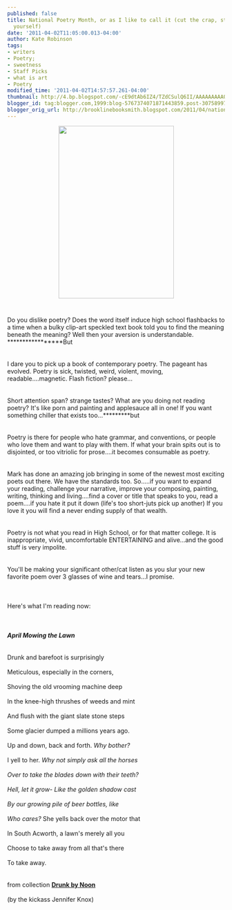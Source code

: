 ```yaml
---
published: false
title: National Poetry Month, or as I like to call it (cut the crap, stop denying
  yourself)
date: '2011-04-02T11:05:00.013-04:00'
author: Kate Robinson
tags:
- writers
- Poetry;
- sweetness
- Staff Picks
- what is art
- Poetry
modified_time: '2011-04-02T14:57:57.261-04:00'
thumbnail: http://4.bp.blogspot.com/-cE9dtAb6IZ4/TZdCSulQ6II/AAAAAAAAAOQ/XssbbZyFgxw/s72-c/9780615163550.jpg
blogger_id: tag:blogger.com,1999:blog-5767374071871443859.post-307589972676154678
blogger_orig_url: http://brooklinebooksmith.blogspot.com/2011/04/national-poetry-month-or-as-i-like-to.html
---
```


<a href="http://4.bp.blogspot.com/-cE9dtAb6IZ4/TZdCSulQ6II/AAAAAAAAAOQ/XssbbZyFgxw/s1600/9780615163550.jpg"><img style="TEXT-ALIGN: center; MARGIN: 0px auto 10px; WIDTH: 267px; DISPLAY: block; HEIGHT: 400px; CURSOR: hand" id="BLOGGER_PHOTO_ID_5591010351913166978" border="0" alt="" src="http://4.bp.blogspot.com/-cE9dtAb6IZ4/TZdCSulQ6II/AAAAAAAAAOQ/XssbbZyFgxw/s400/9780615163550.jpg" /></a> <br /><div>Do you dislike poetry? Does the word itself induce high school flashbacks to a time when a bulky clip-art speckled text book told you to find the meaning beneath the meaning? Well then your aversion is understandable. *****************But</div><br /><div></div><br /><div>I dare you to pick up a book of contemporary poetry. The pageant has evolved. Poetry is sick, twisted, weird, violent, moving, readable....magnetic. Flash fiction? please...</div><br /><div></div><br /><div>Short attention span? strange tastes? What are you doing not reading poetry? It's like porn and painting and applesauce all in one! If you want something chiller that exists too...*********but</div><br /><div></div><br /><div>Poetry is there for people who hate grammar, and conventions, or people who love them and want to play with them. If what your brain spits out is to disjointed, or too vitriolic for prose....it becomes consumable as poetry.</div><br /><div></div><br /><div>Mark has done an amazing job bringing in some of the newest most exciting poets out there. We have the standards too. So.....if you want to expand your reading, challenge your narrative, improve your composing, painting, writing, thinking and living....find a cover or title that speaks to you, read a poem....if you hate it put it down (life's too short-juts pick up another) If you love it you will find a never ending supply of that wealth.</div><br /><div></div><br /><div>Poetry is not what you read in High School, or for that matter college. It is inappropriate, vivid, uncomfortable ENTERTAINING and alive...and the good stuff is very impolite.</div><br /><div></div><br /><div>You'll be making your significant other/cat listen as you slur your new favorite poem over 3 glasses of wine and tears...I promise.</div><br /><div></div><br /><div></div><br /><div>Here's what I'm reading now:</div><br /><div></div><br /><div></div><br /><div><em><strong>April Mowing the Lawn</strong></em></div><br /><div><strong><em></em></strong></div><br /><div>Drunk and barefoot is surprisingly</div><br /><div>Meticulous, especially in the corners,</div><br /><div>Shoving the old <span id="SPELLING_ERROR_0" class="blsp-spelling-error">vrooming</span> machine deep</div><br /><div>In the knee-high thrushes of weeds and mint</div><br /><div>And flush with the giant slate stone steps</div><br /><div>Some glacier dumped a millions years ago.</div><br /><div>Up and down, back and forth.<em> Why bother?</em></div><br /><div>I yell to her.<em> Why not simply ask all the horses</em></div><br /><div><em>Over to take the blades down with their teeth?</em></div><br /><div><em>Hell, let it grow- Like the golden shadow cast</em></div><br /><div><em>By our growing pile of beer bottles, like</em></div><br /><div><em>Who cares?</em> She yells back over the motor that</div><br /><div>In South <span id="SPELLING_ERROR_1" class="blsp-spelling-error">Acworth</span>, a lawn's merely all you</div><br /><div>Choose to take away from all that's there</div><br /><div>To take away.</div><br /><div></div><br /><div>from collection <strong><a href="http://www.brooklinebooksmith-shop.com/book/9780615163550">Drunk by Noon </a></strong></div><br /><div>(by the <span id="SPELLING_ERROR_2" class="blsp-spelling-error">kickass</span> <span id="SPELLING_ERROR_3" class="blsp-spelling-error">Jennifer</span> Knox)</div><br /><div></div><br /><div></div><br /><div></div><br /><div></div><br /><div></div><br /><div></div><br /><div></div><br /><div></div><br /><div></div><br /><div></div><br /><div></div><br /><div></div><br /><div></div><br /><div></div><br /><div></div><br /><div></div><br /><div></div><br /><div><br /><div></div><br /><div></div></div>